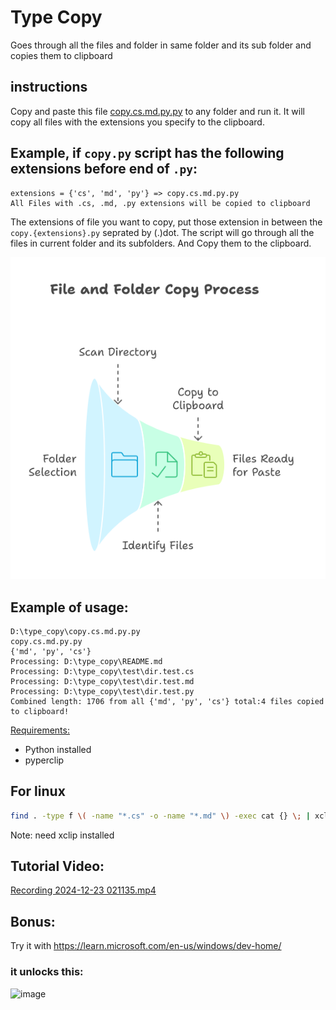# Type Copy

Goes through all the files and folder in same folder and its sub folder and copies them to clipboard

## instructions
Copy and paste this file [copy.cs.md.py.py](copy.cs.md.py.py) to any folder and run it. It will copy all files with the extensions you specify to the clipboard.

## Example, if `copy.py` script has the following extensions before end of `.py`:
```
extensions = {'cs', 'md', 'py'} => copy.cs.md.py.py
All Files with .cs, .md, .py extensions will be copied to clipboard
```

The extensions of file you want to copy, put those extension in between the `copy.{extensions}.py` seprated by (.)dot. The script will go through all the files in current folder and its subfolders. And Copy them to the clipboard.


![Type Copy visual.png](docs/Type%20Copy%20visual.png)

## Example of usage:

```
D:\type_copy\copy.cs.md.py.py
copy.cs.md.py.py
{'md', 'py', 'cs'}
Processing: D:\type_copy\README.md
Processing: D:\type_copy\test\dir.test.cs
Processing: D:\type_copy\test\dir.test.md
Processing: D:\type_copy\test\dir.test.py
Combined length: 1706 from all {'md', 'py', 'cs'} total:4 files copied to clipboard!
```

[Requirements:](requirements.txt)
- Python installed
- pyperclip

## For linux
```bash
find . -type f \( -name "*.cs" -o -name "*.md" \) -exec cat {} \; | xclip -selection clipboard
```
Note: need xclip installed


## Tutorial Video:

[Recording 2024-12-23 021135.mp4](docs/Recording%202024-12-23%20021135.mp4)

## Bonus: 
Try it with https://learn.microsoft.com/en-us/windows/dev-home/ 

### it unlocks this:
![image](https://github.com/user-attachments/assets/d060ff72-2520-437d-b723-e4989dbe93c6)

